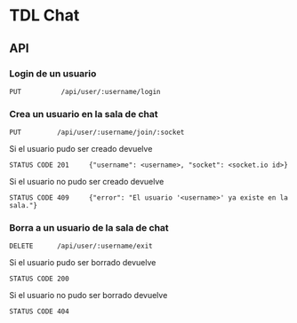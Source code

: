 # TDL Chat

## API

### Login de un usuario

    PUT          /api/user/:username/login


### Crea un usuario en la sala de chat

    PUT         /api/user/:username/join/:socket

Si el usuario pudo ser creado devuelve

    STATUS CODE 201     {"username": <username>, "socket": <socket.io id>}

Si el usuario no pudo ser creado devuelve

    STATUS CODE 409     {"error": "El usuario '<username>' ya existe en la sala."}


### Borra a un usuario de la sala de chat

    DELETE      /api/user/:username/exit

Si el usuario pudo ser borrado devuelve

    STATUS CODE 200

Si el usuario no pudo ser borrado devuelve

    STATUS CODE 404

